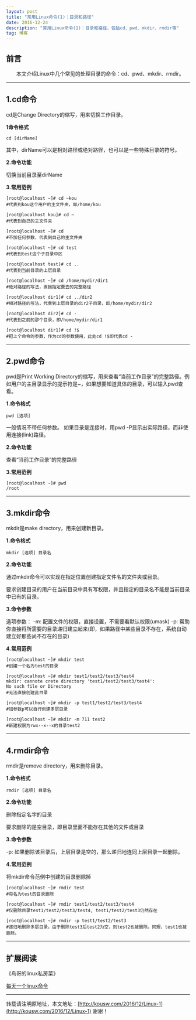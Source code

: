 ```yaml
---
layout: post
title: "常用Linux命令(1)：目录和路径"
date: 2016-12-24 
description: "常用Linux命令(1)：目录和路径，包括cd、pwd、mkdir、rmdir等"
tag: 博客 
---   
```


## 前言
　　本文介绍Linux中几个常见的处理目录的命令：cd、pwd、mkdir、rmdir。

****

## 1.cd命令

cd是Change Directory的缩写，用来切换工作目录。

**1命令格式**

    cd [dirName]
其中，dirName可以是相对路径或绝对路径，也可以是一些特殊目录的符号。

**2.命令功能**

切换当前目录至dirName

**3.常用范例**
    
    [root@localhost ~]# cd ~kou
    #代表到kou这个用户的主文件夹，即/home/kou

    [root@localhost kou]# cd ~
    #代表到自己的主文件夹

    [root@localhost ~]# cd
    #不加任何参数，代表到自己的主文件夹

    [root@localhost ~]# cd test
    #代表到test这个子目录中区

    [root@localhost test]# cd ..
    #代表到当前目录的上层目录

    [root@localhost ~]# cd /home/mydir/dir1
    #绝对路径的写法，直接指定要去的完整路径

    [root@localhost dir1]# cd ../dir2
    #相对路径的写法，代表到上层目录的dir2子目录，即/home/mydir/dir2

    [root@localhost dir2]# cd -
    #代表到之前的那个目录，即/home/mydir/dir1

    [root@localhost dir1]# cd !$
    #把上个命令的参数，作为cd的参数使用，此处cd !$即代表cd -


****

## 2.pwd命令

pwd是Print Working Directory的缩写，用来查看“当前工作目录”的完整路径。例如用户的主目录显示的提示符是~，如果想要知道具体的目录，可以输入pwd查看。

**1.命令格式**

    pwd [选项]

一般情况不带任何参数。
如果目录是连接时，用pwd -P显示出实际路径，而非使用连接(link)路径。

**2.命令功能**

查看“当前工作目录”的完整路径

**3.常用范例**

    [root@localhost ~]# pwd
    /root

****

## 3.mkdir命令

mkdir是make directory，用来创建新目录。

**1.命令格式**

    mkdir [选项] 目录名

**2.命令功能**

通过mkdir命令可以实现在指定位置创建指定文件名的文件夹或目录。

要求创建目录的用户在当前目录中具有写权限，并且指定的目录名不能是当前目录中已有的目录。

**3.命令参数**

选项参数：
-m: 配置文件的权限，直接设置，不需要看默认权限(umask)
-p: 帮助你直接将所需要的目录递归建立起来(即，如果路径中某些目录不存在，系统自动建立好那些尚不存在的目录)

**4.常用范例**

    [root@localhost ~]# mkdir test
    #创建一个名为test的目录
    
    [root@localhost ~]# mkdir test1/test2/test3/test4
    mkdir: cannote crete directory 'test1/test2/test3/test4':
    No such file or Directory
    #无法直接创建此目录
    
    [root@localhost ~]# mkdir -p test1/test2/test3/test4
    #加参数p可以自行创建多层目录
    
    [root@localhost ~]# mkdir -m 711 test2
    #新建权限为rwx--x--x的目录test2

****

## 4.rmdir命令

rmdir是remove directory，用来删除目录。

**1.命令格式**

    rmdir [选项] 目录名

**2.命令功能**

删除指定名字的目录

要求删除的是空目录，即目录里面不能存在其他的文件或目录

**3.命令参数**

-p: 如果删除该目录后，上层目录是空的，那么递归地连同上层目录一起删除。

**4.常用范例**

将mkdir命令范例中创建的目录删除掉

    [root@localhost ~]# rmdir test
    #将名为test的目录删除
    
    [root@localhost ~]# rmdir test1/test2/test3/test4
    #仅删除目录test1/test2/test3/test4, test1/test2/test3仍然存在
    
    [root@localhost ~]# rmdir -p test1/test2/test3
    #递归地删除多层目录。由于删除test3后test2为空，则test2也被删除。同理，test1也被删除。
 
****

## 扩展阅读

《鸟哥的linux私房菜》

[每天一个linux命令](http://www.cnblogs.com/peida/archive/2012/12/05/2803591.html)


****

转载请注明原地址，本文地址：[http://kousw.com/2016/12/Linux-1](http://kousw.com/2016/12/Linux-1) 谢谢！
